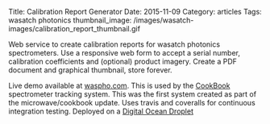 Title: Calibration Report Generator
Date:  2015-11-09
Category: articles
Tags: wasatch photonics
thumbnail_image: /images/wasatch-images/calibration_report_thumbnail.gif

            
Web service to create calibration reports for wasatch photonics
spectrometers. Use a responsive web form to accept a serial
number, calibration coefficients and (optional) product imagery.
Create a PDF document and graphical thumbnail, store forever.

Live demo available at [waspho.com](http://waspho.com:8081/).
This is used by the [CookBook](http://waspho.com) spectrometer
tracking system. This was the first system created as part of
the microwave/cookbook update. Uses travis and coveralls for
continuous integration testing. Deployed on a [Digital Ocean
Droplet](https://www.digitalocean.com/)
